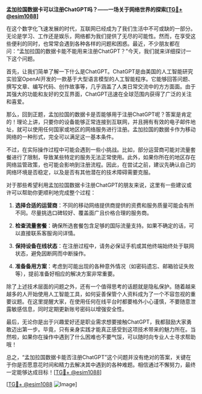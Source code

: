 **孟加拉国数据卡可以注册ChatGPT吗？——一场关于网络世界的探索[[TG💪+ @esim1088](https://t.me/s/esim1088)]**

在这个数字化飞速发展的时代，互联网已经成为了我们生活中不可或缺的一部分。无论是学习、工作还是娱乐，网络都为我们提供了无尽的可能性。然而，在享受这些便利的同时，也常常会遇到各种各样的问题和困惑。最近，不少朋友都在问：“孟加拉国的数据卡能不能用来注册ChatGPT？”今天，我们就来详细探讨一下这个问题。

首先，让我们简单了解一下什么是ChatGPT。ChatGPT是由美国的人工智能研究实验室OpenAI开发的一款基于大型语言模型的人工智能程序。它能够回答问题、撰写文章、编写代码、创作故事等，几乎涵盖了人类日常交流中的方方面面。由于其强大的功能和友好的交互界面，ChatGPT迅速在全球范围内获得了广泛的关注和喜爱。

那么，回到正题，孟加拉国的数据卡是否能够用于注册ChatGPT呢？答案是肯定的！理论上讲，只要你的设备能够正常连接到互联网，并且拥有有效的电子邮件地址，就可以使用任何国家或地区的网络服务进行注册。孟加拉国的数据卡作为移动网络的一种形式，完全可以满足这一基本条件。

不过，在实际操作过程中可能会遇到一些小挑战。比如，部分运营商可能对流量套餐进行了限制，导致某些特定的服务无法正常使用。此外，如果你所在的地区存在网络监管政策，也可能会影响到注册流程。因此，在尝试之前，建议先确认自己的网络环境是否稳定，以及是否有其他潜在的技术障碍需要克服。

对于那些希望利用孟加拉国数据卡注册ChatGPT的朋友来说，这里有一些建议或许可以帮助你更顺利地完成整个过程：

1. **选择合适的运营商**：不同的移动网络提供商提供的资费和服务质量可能会有所不同。尽量挑选口碑较好、覆盖面广且价格合理的服务商。
   
2. **检查流量套餐**：确保所选套餐包含足够的国际流量支持。如果不确定的话，可以直接联系客服询问详情。
   
3. **保持设备在线状态**：在注册过程中，请务必保证手机或其他终端始终处于联网状态，避免因断网而中断操作。
   
4. **准备备用方案**：考虑到可能出现的各种意外情况（如密码遗忘、邮箱验证失败等），提前准备好相应的解决方案非常重要。

除了上述技术层面的问题之外，还有一个值得思考的话题就是隐私保护。随着越来越多的人开始使用人工智能工具，如何妥善保管个人资料成为了一个不容忽视的重要议题。在这里提醒大家，在使用任何在线平台时都要格外小心谨慎，不要随意泄露敏感信息，同时定期更新账号密码以增强安全性。

最后，无论你是出于兴趣爱好还是职业需求想要接触ChatGPT，我都鼓励大家勇敢迈出第一步。毕竟，只有亲身实践才能真正感受到这项技术带来的魅力所在。当然啦，如果你在操作中遇到了什么困难也不要气馁，可以随时向专业人士寻求帮助哦！

总之，“孟加拉国数据卡能否注册ChatGPT”这个问题并没有绝对的答案，关键在于你是否愿意花时间和精力去解决其中遇到的各种难题。相信通过不懈努力，最终一定能够达成目标！[[TG💪+ @esim1088](https://t.me/s/esim1088)] 

[[TG💪+ @esim1088](https://t.me/s/esim1088) ![Image](https://i.postimg.cc/4NQfJmqS/Snipaste-2025-05-13-00-14-12.png)]